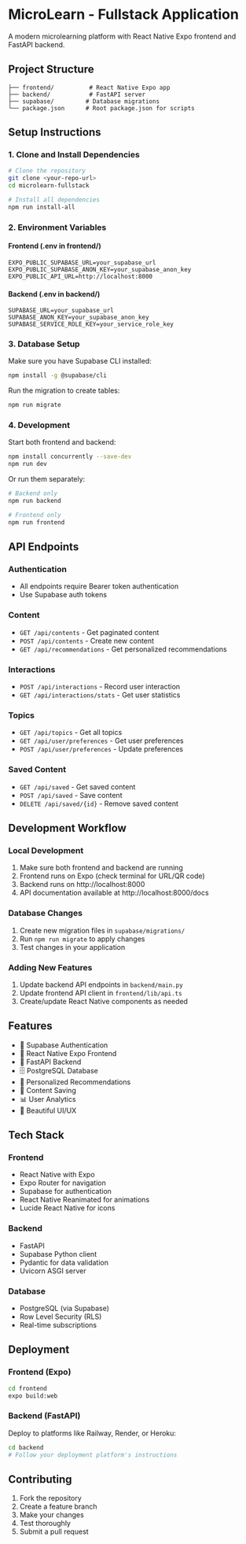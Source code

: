 # MicroLearn - Fullstack Application

A modern microlearning platform with React Native Expo frontend and FastAPI backend.

## Project Structure

```
├── frontend/          # React Native Expo app
├── backend/           # FastAPI server
├── supabase/         # Database migrations
└── package.json      # Root package.json for scripts
```

## Setup Instructions

### 1. Clone and Install Dependencies

```bash
# Clone the repository
git clone <your-repo-url>
cd microlearn-fullstack

# Install all dependencies
npm run install-all
```

### 2. Environment Variables

#### Frontend (.env in frontend/)
```
EXPO_PUBLIC_SUPABASE_URL=your_supabase_url
EXPO_PUBLIC_SUPABASE_ANON_KEY=your_supabase_anon_key
EXPO_PUBLIC_API_URL=http://localhost:8000
```

#### Backend (.env in backend/)
```
SUPABASE_URL=your_supabase_url
SUPABASE_ANON_KEY=your_supabase_anon_key
SUPABASE_SERVICE_ROLE_KEY=your_service_role_key
```

### 3. Database Setup

Make sure you have Supabase CLI installed:
```bash
npm install -g @supabase/cli
```

Run the migration to create tables:
```bash
npm run migrate
```

### 4. Development

Start both frontend and backend:
```bash
npm install concurrently --save-dev
npm run dev
```

Or run them separately:
```bash
# Backend only
npm run backend

# Frontend only
npm run frontend
```

## API Endpoints

### Authentication
- All endpoints require Bearer token authentication
- Use Supabase auth tokens

### Content
- `GET /api/contents` - Get paginated content
- `POST /api/contents` - Create new content
- `GET /api/recommendations` - Get personalized recommendations

### Interactions
- `POST /api/interactions` - Record user interaction
- `GET /api/interactions/stats` - Get user statistics

### Topics
- `GET /api/topics` - Get all topics
- `GET /api/user/preferences` - Get user preferences
- `POST /api/user/preferences` - Update preferences

### Saved Content
- `GET /api/saved` - Get saved content
- `POST /api/saved` - Save content
- `DELETE /api/saved/{id}` - Remove saved content

## Development Workflow

### Local Development
1. Make sure both frontend and backend are running
2. Frontend runs on Expo (check terminal for URL/QR code)
3. Backend runs on http://localhost:8000
4. API documentation available at http://localhost:8000/docs

### Database Changes
1. Create new migration files in `supabase/migrations/`
2. Run `npm run migrate` to apply changes
3. Test changes in your application

### Adding New Features
1. Update backend API endpoints in `backend/main.py`
2. Update frontend API client in `frontend/lib/api.ts`
3. Create/update React Native components as needed

## Features

- 🔐 Supabase Authentication
- 📱 React Native Expo Frontend
- 🚀 FastAPI Backend
- 🗄️ PostgreSQL Database
- 🎯 Personalized Recommendations
- 💾 Content Saving
- 📊 User Analytics
- 🎨 Beautiful UI/UX

## Tech Stack

### Frontend
- React Native with Expo
- Expo Router for navigation
- Supabase for authentication
- React Native Reanimated for animations
- Lucide React Native for icons

### Backend
- FastAPI
- Supabase Python client
- Pydantic for data validation
- Uvicorn ASGI server

### Database
- PostgreSQL (via Supabase)
- Row Level Security (RLS)
- Real-time subscriptions

## Deployment

### Frontend (Expo)
```bash
cd frontend
expo build:web
```

### Backend (FastAPI)
Deploy to platforms like Railway, Render, or Heroku:
```bash
cd backend
# Follow your deployment platform's instructions
```

## Contributing

1. Fork the repository
2. Create a feature branch
3. Make your changes
4. Test thoroughly
5. Submit a pull request
